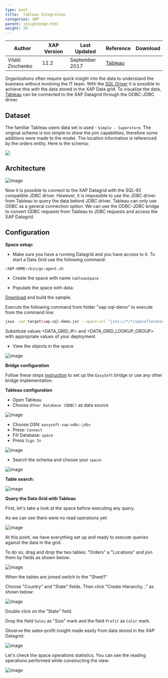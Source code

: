 ```yaml
---
type: post
title:  Tableau Integration
categories: SBP
parent: insightedge.html
weight: 20
---
```



|Author|XAP Version|Last Updated | Reference | Download |
|------|-----------|-------------|-----------|----------|
| Vitalii Zinchenko    | 12.2 | September 2017|  [Tableau](https://www.tableau.com/)  |     |




Organizations often require quick insight into the data to understand the business without involving  the IT team. With the [SQL Driver]({{%latestjavaurl%}}/sql-query-intro.html) 
it is possible to achieve this with the data stored in the XAP Data grid. To visualize  the data, [Tableau](https://www.tableau.com/) can be connected to the XAP Datagrid through the ODBC-JDBC driver.


## Dataset

The familiar Tableau users data set is used - `Simple - Superstore`. 
The original scheme is too simple to show the join capabilities, therefore some additions were made to the model.
The location information is referenced by the orders entity. Here is the schema:

 
![](/attachment_files/sbp/tableau/schema.png)
 
## Architecture

 
![image](/attachment_files/sbp/tableau/diagram.png)
 

Now it is possible to connect to the XAP Datagrid with the SQL-92 compatible JDBC driver. However, it is impossible to use the JDBC driver from Tableau to query the data behind JDBC driver. Tableau can only use ODBC as a general connection option. 
We can use the ODBC-JDBC bridge to convert ODBC requests from Tableau to JDBC requests and access the XAP Datagrid.

 

## Configuration

**Space setup:**

- Make sure you have a running Datagrid and you have access to it. To start a Data Grid use the following command:

```bash
<XAP-HOME>/bin/gs-agent.sh 
```
- Create the space with name `tableauSpace`

- Populate the space with data: 

[Download](/download_files/sbp/xap-sql-demo.rar) and build the sample.

Execute the following command from folder "xap-sql-demo" to execute from the command line: 

```bash
java -jar target\xap-sql-demo.jar --space-url "jini://*/*/space?locators=<DATA_GRID_IP>" --lookup-group <DATA_GRID_LOOKUP_GROUP>
```

Substitute values <DATA_GRID_IP> and <DATA_GRID_LOOKUP_GROUP> with appropriate values of your deployment.


- View the objects in the space

 
![image](/attachment_files/sbp/tableau/xap_1.png)
 

**Bridge configuration**

Follow these steps [instruction](./tableau-configuration.html) to set up the `EasySoft` bridge or use any other bridge implementation.


**Tableau configuration**

 - Open Tableau
 - Choose `Other Database (ODBC)` as data source


![image](/attachment_files/sbp/tableau/tableau_0.png)

 - Choose DSN: `easysoft-xap-odbc-jdbc`
 - Press: `Connect`
 - Fill Database: `space`
 - Press `Sign In`

 
![image](/attachment_files/sbp/tableau/tableau_2_1.png)
 

 - Search the schema and choose your `space`:

 
![image](/attachment_files/sbp/tableau/tableau_3.png)
 

**Table search:**

 
![image](/attachment_files/sbp/tableau/tableau_1.png)
 

**Query the Data Grid with Tableau**

First, let's take a look at the space before executing any query.

As we can see there were no read operations yet:

 
![image](/attachment_files/sbp/tableau/xap_2.png)
 

At this point, we have everything set up and ready to execute queries against the data in the grid.

To do so, drag and drop the two tables: "Orders" a "Locations" and join them by fields as shown below:

 
![image](/attachment_files/sbp/tableau/tableau_2.png)
 

When the tables are joined switch to the "Sheet1"

Choose "Country" and "State" fields. Then click "Create Hierarchy..." as shown below:

 
![image](/attachment_files/sbp/tableau/tableau_3.png)
 

Double click on the "State" field.

Drop the field `Sales` as "Size" mark and the field `Profit` as `Color` mark.

Observe the sales-profit insight made easily from data stored in the XAP Datagrid:

 
![image](/attachment_files/sbp/tableau/tableau_5.png)
 

Let's check the space operations statistics. You can see the reading operations performed while constructing the view:

 
![image](/attachment_files/sbp/tableau/xap_3.png)
 

 